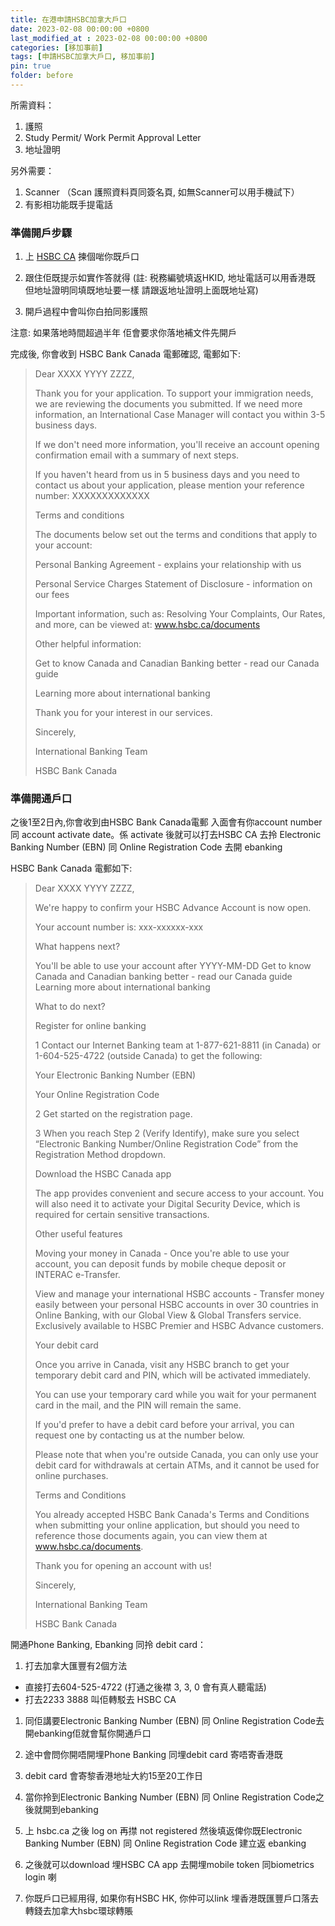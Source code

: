 ```yaml
---
title: 在港申請HSBC加拿大戶口
date: 2023-02-08 00:00:00 +0800
last_modified_at : 2023-02-08 00:00:00 +0800
categories: [移加事前]
tags: [申請HSBC加拿大戶口, 移加事前]
pin: true
folder: before
---
```


所需資料：
1. 護照
2. Study Permit/ Work Permit Approval Letter
3. 地址證明

另外需要：
1. Scanner （Scan 護照資料頁同簽名頁, 如無Scanner可以用手機試下）
2. 有影相功能既手提電話

### 準備開戶步驟 

1. 上 [HSBC CA](https://www.hsbc.ca/new-to-canada/applying-from-outside-of-canada/compare-accounts/)
揀個啱你既戶口 

2. 跟住佢既提示如實作答就得 (註: 税務編號填返HKID, 地址電話可以用香港既 但地址證明同填既地址要一樣 請跟返地址證明上面既地址寫)

3. 開戶過程中會叫你白拍同影護照

注意: 如果落地時間超過半年 佢會要求你落地補文件先開戶

完成後, 你會收到 HSBC Bank Canada 電郵確認, 電郵如下:

> Dear XXXX YYYY ZZZZ,
>
> Thank you for your application. To support your immigration needs, we are reviewing the documents you submitted. If we need more information, an International Case Manager will contact you within 3-5 business days.
> 
> If we don't need more information, you'll receive an account opening confirmation email with a summary of next steps.
> 
> If you haven't heard from us in 5 business days and you need to contact us about your application, please mention your reference number: XXXXXXXXXXXXX
> 
> Terms and conditions
> 
> The documents below set out the terms and conditions that apply to your account:
> 
> Personal Banking Agreement - explains your relationship with us
> 
> Personal Service Charges Statement of Disclosure - information on our fees
> 
> Important information, such as: Resolving Your Complaints, Our Rates, and more, can be viewed at: www.hsbc.ca/documents
> 
> Other helpful information:
> 
> Get to know Canada and Canadian Banking better - read our Canada guide
> 
> Learning more about international banking
> 
> Thank you for your interest in our services.
> 
> Sincerely,
> 
> International Banking Team
> 
> HSBC Bank Canada

### 準備開通戶口

之後1至2日內,你會收到由HSBC Bank Canada電郵 入面會有你account number 同 account activate date。係 activate 後就可以打去HSBC CA 去拎 Electronic Banking Number (EBN) 同 Online Registration Code 去開 ebanking

HSBC Bank Canada 電郵如下:

> Dear XXXX YYYY ZZZZ,
>
> We're happy to confirm your HSBC Advance Account is now open.
> 
> Your account number is: xxx-xxxxxx-xxx
> 
> What happens next?
> 
>   You'll be able to use your account after YYYY-MM-DD
>   Get to know Canada and Canadian banking better - read our Canada guide
>   Learning more about international banking
> 
> What to do next?
> 
> Register for online banking
> 
> 1 Contact our Internet Banking team at 1-877-621-8811 (in Canada) or 1-604-525-4722 (outside Canada) to get the following:
> 
>   Your Electronic Banking Number (EBN)
> 
>   Your Online Registration Code
> 
> 2 Get started on the registration page.
> 
> 3 When you reach Step 2 (Verify Identify), make sure you select “Electronic Banking Number/Online Registration Code” from the Registration Method dropdown.
> 
> Download the HSBC Canada app
> 
> The app provides convenient and secure access to your account. You will also need it to activate your Digital Security Device, which is required for certain sensitive transactions.
> 
> Other useful features
> 
>   Moving your money in Canada - Once you're able to use your account, you can deposit funds by mobile cheque deposit or INTERAC e-Transfer.
> 
>   View and manage your international HSBC accounts - Transfer money easily between your personal HSBC accounts in over 30 countries in Online Banking, with our Global View & Global Transfers service. Exclusively available to HSBC Premier and HSBC Advance customers.
> 
> Your debit card
> 
>   Once you arrive in Canada, visit any HSBC branch to get your temporary debit card and PIN, which will be activated immediately.
> 
>   You can use your temporary card while you wait for your permanent card in the mail, and the PIN will remain the same.
> 
> If you'd prefer to have a debit card before your arrival, you can request one by contacting us at the number below.
> 
> Please note that when you're outside Canada, you can only use your debit card for withdrawals at certain ATMs, and it cannot be used for online purchases.
> 
> Terms and Conditions
> 
> You already accepted HSBC Bank Canada's Terms and Conditions when submitting your online application, but should you need to reference those documents again, you can view them at www.hsbc.ca/documents.
> 
> Thank you for opening an account with us!
> 
> Sincerely,
>
> International Banking Team
> 
> HSBC Bank Canada

開通Phone Banking, Ebanking 同拎 debit card：

1. 打去加拿大匯豐有2個方法
- 直接打去604-525-4722 (打通之後襟 3, 3, 0 會有真人聽電話)
- 打去2233 3888 叫佢轉駁去 HSBC CA

1. 同佢講要Electronic Banking Number (EBN) 同 Online Registration Code去開ebanking佢就會幫你開通戶口

2. 途中會問你開唔開埋Phone Banking 同埋debit card 寄唔寄香港既

3. debit card 會寄黎香港地址大約15至20工作日

4. 當你拎到Electronic Banking Number (EBN) 同 Online Registration Code之後就開到ebanking

5. 上 hsbc.ca 之後 log on 再㩒 not registered 然後填返俾你既Electronic Banking Number (EBN) 同 Online Registration Code 建立返 ebanking

6. 之後就可以download 埋HSBC CA app 去開埋mobile token 同biometrics login 喇

7. 你既戶口已經用得, 如果你有HSBC HK, 你仲可以link 埋香港既匯豐戶口落去轉錢去加拿大hsbc環球轉賬